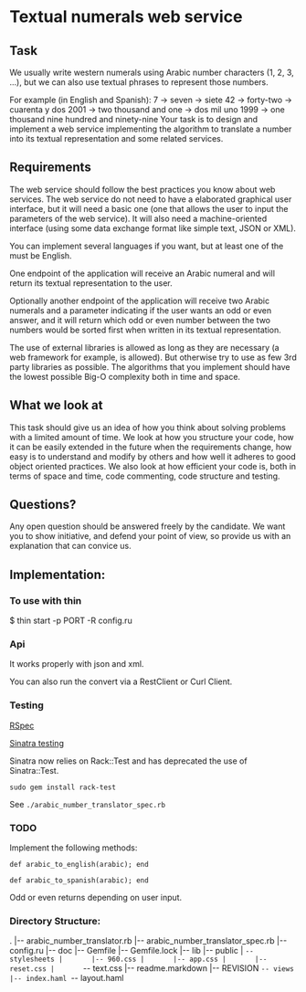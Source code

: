 # Textual numerals web service

## Task
We usually write western numerals using Arabic number characters (1, 2, 3, ...), but we can
also use textual phrases to represent those numbers.

For example (in English and Spanish):
7 → seven → siete
42 → forty-two → cuarenta y dos
2001 → two thousand and one → dos mil uno
1999 → one thousand nine hundred and ninety-nine
Your task is to design and implement a web service implementing the algorithm to translate a
number into its textual representation and some related services.

## Requirements

The web service should follow the best practices you know about web services.
The web service do not need to have a elaborated graphical user interface, but it will
need a basic one (one that allows the user to input the parameters of the web service).
It will also need a machine-oriented interface (using some data exchange format like
simple text, JSON or XML).

You can implement several languages if you want, but at least one of the must be
English.

One endpoint of the application will receive an Arabic numeral and will return its textual
representation to the user.

Optionally another endpoint of the application will receive two Arabic numerals and a
parameter indicating if the user wants an odd or even answer, and it will return which
odd or even number between the two numbers would be sorted first when written in its
textual representation.

The use of external libraries is allowed as long as they are necessary (a web framework
for example, is allowed). But otherwise try to use as few 3rd party libraries as possible.
The algorithms that you implement should have the lowest possible Big-O complexity
both in time and space.
## What we look at

This task should give us an idea of how you think about solving problems with a limited amount
of time. We look at how you structure your code, how it can be easily extended in the future
when the requirements change, how easy is to understand and modify by others and how well
it adheres to good object oriented practices. We also look at how efficient your code is, both in
terms of space and time, code commenting, code structure and testing.
## Questions?

Any open question should be answered freely by the candidate. We want you to show initiative,
and defend your point of view, so provide us with an explanation that can convice us.

## Implementation:

### To use with thin
$ thin start -p PORT -R config.ru

### Api

It works properly with json and xml.

You can also run the convert via a RestClient or Curl Client.

### Testing

[RSpec](http://wiki.github.com/dchelimsky/rspec)

[Sinatra testing](http://www.sinatrarb.com/testing.html)

Sinatra now relies on Rack::Test and has deprecated the use of Sinatra::Test.

`sudo gem install rack-test`

See `./arabic_number_translator_spec.rb`

### TODO

Implement the following methods:

`def arabic_to_english(arabic); end`

`def arabic_to_spanish(arabic); end`

Odd or even returns depending on user input.

### Directory Structure:
.
|-- arabic_number_translator.rb
|-- arabic_number_translator_spec.rb
|-- config.ru
|-- doc
|-- Gemfile
|-- Gemfile.lock
|-- lib
|-- public
|   `-- stylesheets
|       |-- 960.css
|       |-- app.css
|       |-- reset.css
|       `-- text.css
|-- readme.markdown
|-- REVISION
`-- views
    |-- index.haml
    `-- layout.haml


